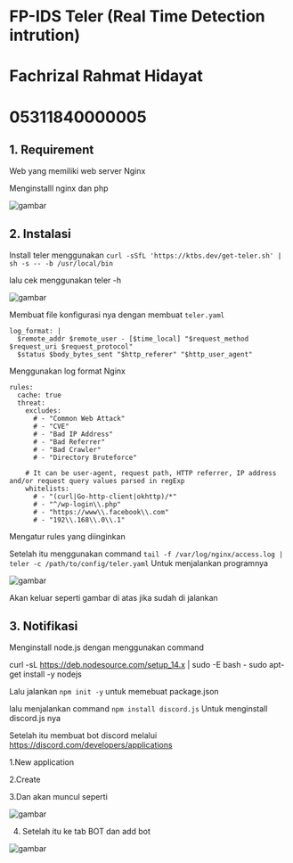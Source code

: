 # FP-IDS Teler (Real Time Detection intrution)

# Fachrizal Rahmat Hidayat
# 05311840000005

## 1. Requirement

Web yang memiliki web server Nginx

Menginstalll nginx dan php

![gambar](https://user-images.githubusercontent.com/55182321/104443625-42a79b00-55c9-11eb-840c-e46e6a664e47.png)


## 2. Instalasi

Install teler menggunakan `curl -sSfL 'https://ktbs.dev/get-teler.sh' | sh -s -- -b /usr/local/bin`

lalu cek menggunakan teler -h 

![gambar](https://user-images.githubusercontent.com/55182321/104423224-67434900-55b0-11eb-9267-46a0a388d935.png)

Membuat file konfigurasi nya dengan membuat `teler.yaml` 

```
log_format: |
  $remote_addr $remote_user - [$time_local] "$request_method $request_uri $request_protocol" 
  $status $body_bytes_sent "$http_referer" "$http_user_agent"
```
Menggunakan log format Nginx

```
rules:
  cache: true
  threat:
    excludes:
      # - "Common Web Attack"
      # - "CVE"
      # - "Bad IP Address"
      # - "Bad Referrer"
      # - "Bad Crawler"
      # - "Directory Bruteforce"

    # It can be user-agent, request path, HTTP referrer, IP address and/or request query values parsed in regExp
    whitelists:
      # - "(curl|Go-http-client|okhttp)/*"
      # - "^/wp-login\\.php"
      # - "https://www\\.facebook\\.com"
      # - "192\\.168\\.0\\.1"
```

Mengatur rules yang diinginkan

Setelah itu menggunakan command `tail -f /var/log/nginx/access.log | teler -c /path/to/config/teler.yaml` Untuk menjalankan programnya

![gambar](https://user-images.githubusercontent.com/55182321/104919459-dc57b980-59c8-11eb-822d-34094a690a2e.png)

Akan keluar seperti gambar di atas jika sudah di jalankan

## 3. Notifikasi

Menginstall node.js dengan menggunakan command 

curl -sL https://deb.nodesource.com/setup_14.x | sudo -E bash -
sudo apt-get install -y nodejs

Lalu jalankan `npm init -y` untuk memebuat package.json

lalu menjalankan command `npm install discord.js` Untuk menginstall discord.js nya

Setelah itu membuat bot discord melalui https://discord.com/developers/applications

1.New application

2.Create

3.Dan akan muncul seperti

![gambar](https://user-images.githubusercontent.com/55182321/106352124-56663780-6313-11eb-8031-d44f6dfc6238.png)

4. Setelah itu ke tab BOT dan add bot

![gambar](https://user-images.githubusercontent.com/55182321/106352226-beb51900-6313-11eb-9f25-c4283f692250.png)

